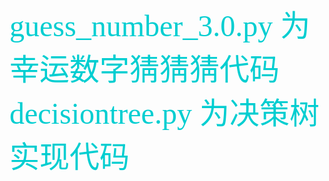 <font color=#00ced1 size=8 face="微软雅黑">
 guess_number_3.0.py 为幸运数字猜猜猜代码
 decisiontree.py 为决策树实现代码</font><br/>
